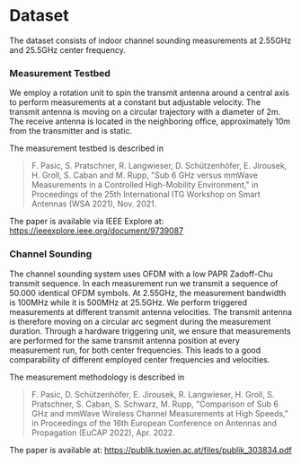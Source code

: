 # Dataset

The dataset consists of indoor channel sounding measurements at 2.55GHz and 25.5GHz center frequency. 

### Measurement Testbed

We employ a rotation unit to spin the transmit antenna around a central axis to perform measurements at a constant but adjustable velocity. 
The transmit antenna is moving on a circular trajectory with a diameter of 2m. 
The receive antenna is located in the neighboring office, approximately 10m from the transmitter and is static.

The measurement testbed is described in
> F. Pasic, S. Pratschner, R. Langwieser, D. Schützenhöfer, E. Jirousek, H. Groll, S. Caban and M. Rupp, "Sub 6 GHz versus mmWave Measurements in a Controlled High-Mobility Environment," in Proceedings of the 25th International ITG Workshop on Smart Antennas (WSA 2021), Nov. 2021.

The paper is available via IEEE Explore at: https://ieeexplore.ieee.org/document/9739087

### Channel Sounding

The channel sounding system uses OFDM with a low PAPR Zadoff-Chu transmit sequence. 
In each measurement run we transmit a sequence of 50.000 identical OFDM symbols. 
At 2.55GHz, the measurement bandwidth is 100MHz while it is 500MHz at 25.5GHz. 
We perform triggered measurements at different transmit antenna velocities. 
The transmit antenna is therefore moving on a circular arc segment during the measurement duration. 
Through a hardware triggering unit, we ensure that measurements are performed for the same transmit antenna position at every measurement run, for both center frequencies. 
This leads to a good comparability of different employed center frequencies and velocities.

The measurement methodology is described in
> F. Pasic, D. Schützenhöfer, E. Jirousek, R. Langwieser, H. Groll, S. Pratschner, S. Caban, S. Schwarz, M. Rupp, "Comparison of Sub 6 GHz and mmWave Wireless Channel Measurements at High Speeds," in Proceedings of the 16th European Conference on Antennas and Propagation (EuCAP 2022), Apr. 2022.

The paper is available at: https://publik.tuwien.ac.at/files/publik_303834.pdf
